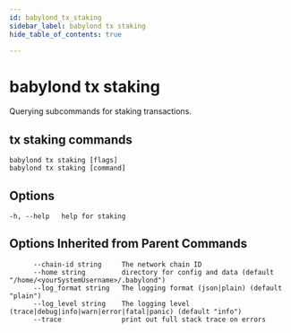 ```yaml
---
id: babylond_tx_staking
sidebar_label: babylond tx staking
hide_table_of_contents: true

---
```


# babylond tx staking
Querying subcommands for staking transactions.
## tx staking commands
```
babylond tx staking [flags]
babylond tx staking [command]
```
## Options
```
-h, --help   help for staking
```
## Options Inherited from Parent Commands
```
      --chain-id string     The network chain ID
      --home string         directory for config and data (default "/home/<yourSystemUsername>/.babylond")
      --log_format string   The logging format (json|plain) (default "plain")
      --log_level string    The logging level (trace|debug|info|warn|error|fatal|panic) (default "info")
      --trace               print out full stack trace on errors
```